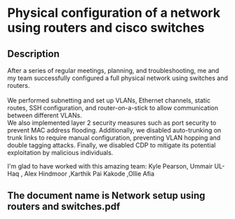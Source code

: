 <h1>Physical configuration of a network using routers and cisco switches</h1>


<h2>Description</h2>
After a series of regular meetings, planning, and troubleshooting, me and my team successfully configured a full physical network using switches and routers. <br>  <br>  We performed subnetting and set up VLANs, Ethernet channels, static routes, SSH configuration, and router-on-a-stick to allow communication between different VLANs.  <br> We also implemented layer 2 security measures such as port security to prevent MAC address flooding. Additionally, we disabled auto-trunking on trunk links to require manual configuration, preventing VLAN hopping and double tagging attacks. Finally, we disabled CDP to mitigate its potential exploitation by malicious individuals.

I'm glad to have worked with this amazing team:
Kyle Pearson, Ummair UL-Haq , Alex Hindmoor ,Karthik Pai Kakode ,Ollie Afia 
<br />

<h2>The document name is Network setup using routers and switches.pdf</h2>

</p>
